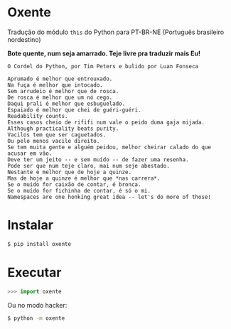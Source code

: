 Oxente
======

Tradução do módulo `this` do Python para PT-BR-NE (Português brasileiro nordestino)

**Bote quente, num seja amarrado. Teje livre pra traduzir mais Eu!**

```
O Cordel do Python, por Tim Peters e bulido por Luan Fonseca

Aprumado é melhor que entrouxado.
Na fuça é melhor que intocado.
Sem arrudeio é melhor que de rosca.
De rosca é melhor que um nó cego.
Daqui prali é melhor que esbuguelado.
Espaiado é melhor que chei de guéri-guéri.
Readability counts.
Esses casos cheio de rififi num vale o peido duma gaja mijada.
Although practicality beats purity.
Vacilos tem que ser caguetados.
Ou pelo menos vacile direito.
Se tem muita gente e alguém peidou, melhor cheirar calado do que acusar em vão.
Deve ter um jeito -- e sem muído -- de fazer uma resenha.
Pode ser que num teje claro, mai num seje abestado.
Nestante é melhor que de hoje a quinze.
Mas de hoje a quinze é melhor que *nas carrera*.
Se o muído for caixão de contar, é bronca.
Se o muído for fichinha de contar, é só o mi.
Namespaces are one honking great idea -- let's do more of those!
```

Instalar
=======
```sh
$ pip install oxente
```

Executar
=======
```py
>>> import oxente
```
Ou no modo hacker:
```sh
$ python -m oxente
```
